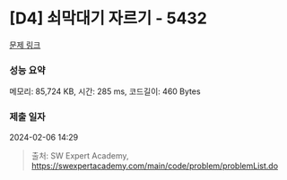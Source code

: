 # [D4] 쇠막대기 자르기 - 5432 

[문제 링크](https://swexpertacademy.com/main/code/problem/problemDetail.do?contestProbId=AWVl47b6DGMDFAXm) 

### 성능 요약

메모리: 85,724 KB, 시간: 285 ms, 코드길이: 460 Bytes

### 제출 일자

2024-02-06 14:29



> 출처: SW Expert Academy, https://swexpertacademy.com/main/code/problem/problemList.do